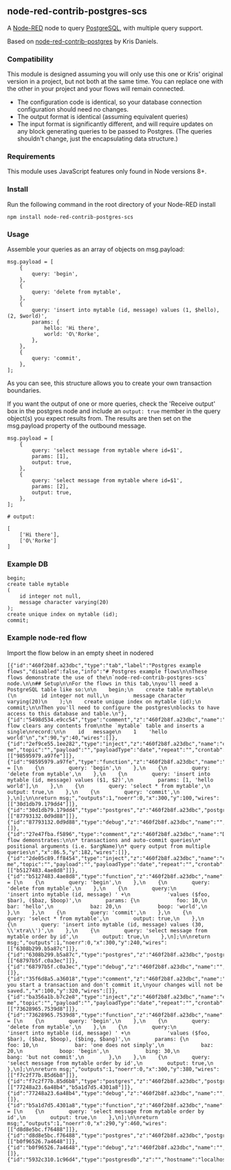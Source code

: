## node-red-contrib-postgres-scs

A [Node-RED](http://nodered.org) node to query [PostgreSQL](http://www.postgresql.org/), with multiple query support.

Based on [node-red-contrib-postgres](https://github.com/krisdaniels/node-red-contrib/tree/master/node-red-contrib-postgres) by Kris Daniels.

### Compatibility

This module is designed assuming you will only use this one or Kris' original version in a project, but
not both at the same time. You can replace one with the other in your project and your flows will remain
connected.

* The configuration code is identical, so your database connection configuration should need no changes.
* The output format is identical (assuming equivalent queries)
* The input format is significantly different, and will require updates on any block generating
  queries to be passed to Postgres. (The queries shouldn't change, just the encapsulating data structure.)

### Requirements

This module uses JavaScript features only found in Node versions 8+.

### Install

Run the following command in the root directory of your Node-RED install

    npm install node-red-contrib-postgres-scs

### Usage

Assemble your queries as an array of objects on msg.payload:

    msg.payload = [
        {
            query: 'begin',
        },
        {
            query: 'delete from mytable',
        },
        {
            query: 'insert into mytable (id, message) values (1, $hello), (2, $world)',
            params: {
                hello: 'Hi there',
                world: 'O\'Rorke',
            },
        },
        {
            query: 'commit',
        },
    ];

As you can see, this structure allows you to create your own transaction boundaries.

If you want the output of one or more queries, check the 'Receive output' box in the postgres node
and include an `output: true` member in the query object(s) you expect results from.
The results are then set on the msg.payload property of the outbound message.

    msg.payload = [
        {
            query: 'select message from mytable where id=$1',
            params: [1],
            output: true,
        },
        {
            query: 'select message from mytable where id=$1',
            params: [2],
            output: true,
        },
    ];

    # output:

    [
        ['Hi there'],
        ['O\'Rorke']
    ]

### Example DB

    begin;
    create table mytable
    (
        id integer not null,
        message character varying(20)
    );
    create unique index on mytable (id);
    commit;

### Example node-red flow

Import the flow below in an empty sheet in nodered

    [{"id":"460f2b8f.a23dbc","type":"tab","label":"Postgres example flows","disabled":false,"info":"# Postgres example flows\n\nThese flows demonstrate the use of the\n`node-red-contrib-postgres-scs` node.\n\n## Setup\n\nFor the flows in this tab,\nyou'll need a PostgreSQL table like so:\n\n    begin;\n    create table mytable\n    (\n        id integer not null,\n        message character varying(20)\n    );\n    create unique index on mytable (id);\n    commit;\n\nThen you'll need to configure the postgres\nblocks to have access to this database and table.\n"},{"id":"5498d534.e9cc54","type":"comment","z":"460f2b8f.a23dbc","name":"Reset","info":"This flow clears any contents from\nthe `mytable` table and inserts a single\nrecord:\n\n    id   message\n    1    'hello world'\n","x":90,"y":40,"wires":[]},{"id":"2ef9ce55.1ee282","type":"inject","z":"460f2b8f.a23dbc","name":"click me","topic":"","payload":"","payloadType":"date","repeat":"","crontab":"","once":false,"x":120,"y":100,"wires":[["98595979.a97fe"]]},{"id":"98595979.a97fe","type":"function","z":"460f2b8f.a23dbc","name":"prepare","func":"\nmsg.payload = [\n    {\n        query: 'begin',\n    },\n    {\n        query: 'delete from mytable',\n    },\n    {\n        query: 'insert into mytable (id, message) values ($1, $2)',\n        params: [1, 'hello world'],\n    },\n    {\n        query: 'select * from mytable',\n        output: true,\n    },\n    {\n        query: 'commit',\n    },\n];\n\nreturn msg;","outputs":1,"noerr":0,"x":300,"y":100,"wires":[["30d1db79.179dd4"]]},{"id":"30d1db79.179dd4","type":"postgres","z":"460f2b8f.a23dbc","postgresdb":"5932c310.1c96d4","name":"","output":true,"outputs":1,"x":480,"y":100,"wires":[["87793132.0d9d88"]]},{"id":"87793132.0d9d88","type":"debug","z":"460f2b8f.a23dbc","name":"","active":true,"console":"false","complete":"false","x":679.5,"y":100,"wires":[]},{"id":"27e47fba.f5896","type":"comment","z":"460f2b8f.a23dbc","name":"Demo","info":"This flow demonstrates:\n\n* transactions and auto-commit queries\n* positional arguments (i.e. $argName)\n* query output from multiple queries\n","x":86.5,"y":182,"wires":[]},{"id":"2de05c89.ff8454","type":"inject","z":"460f2b8f.a23dbc","name":"click me","topic":"","payload":"","payloadType":"date","repeat":"","crontab":"","once":false,"x":120,"y":240,"wires":[["b5127483.4ae8d8"]]},{"id":"b5127483.4ae8d8","type":"function","z":"460f2b8f.a23dbc","name":"prepare","func":"\nmsg.payload = [\n    {\n        query: 'begin',\n    },\n    {\n        query: 'delete from mytable',\n    },\n    {\n        query:\n            'insert into mytable (id, message) ' +\n            'values ($foo, $bar), ($baz, $boop)',\n        params: {\n            foo: 10,\n            bar: 'hello',\n            baz: 20,\n            boop: 'world',\n        },\n    },\n    {\n        query: 'commit',\n    },\n    {\n        query: 'select * from mytable',\n        output: true,\n    },\n    {\n        query: 'insert into mytable (id, message) values (30, \\'xtra\\')',\n    },\n    {\n        query: 'select message from mytable order by id',\n        output: true,\n    },\n];\n\nreturn msg;","outputs":1,"noerr":0,"x":300,"y":240,"wires":[["6308b299.b5a87c"]]},{"id":"6308b299.b5a87c","type":"postgres","z":"460f2b8f.a23dbc","postgresdb":"5932c310.1c96d4","name":"","output":true,"outputs":1,"x":480,"y":240,"wires":[["68797b5f.c0a3ec"]]},{"id":"68797b5f.c0a3ec","type":"debug","z":"460f2b8f.a23dbc","name":"","active":true,"console":"false","complete":"false","x":679.5,"y":240,"wires":[]},{"id":"35f6d8a5.a36018","type":"comment","z":"460f2b8f.a23dbc","name":"Rollback","info":"If you start a transaction and don't commit it,\nyour changes will not be saved.","x":100,"y":320,"wires":[]},{"id":"ba356a1b.b7c2e8","type":"inject","z":"460f2b8f.a23dbc","name":"click me","topic":"","payload":"","payloadType":"date","repeat":"","crontab":"","once":false,"x":120,"y":380,"wires":[["73628965.7539d8"]]},{"id":"73628965.7539d8","type":"function","z":"460f2b8f.a23dbc","name":"prepare","func":"\nmsg.payload = [\n    {\n        query: 'begin',\n    },\n    {\n        query: 'delete from mytable',\n    },\n    {\n        query:\n            'insert into mytable (id, message) ' +\n            'values ($foo, $bar), ($baz, $boop), ($bing, $bang)',\n        params: {\n            foo: 10,\n            bar: 'one does not simply',\n            baz: 20,\n            boop: 'begin',\n            bing: 30,\n            bang: 'but not commit',\n        },\n    },\n    {\n        query: 'select message from mytable order by id',\n        output: true,\n    },\n];\n\nreturn msg;","outputs":1,"noerr":0,"x":300,"y":380,"wires":[["f7c2f77b.85d6b8"]]},{"id":"f7c2f77b.85d6b8","type":"postgres","z":"460f2b8f.a23dbc","postgresdb":"5932c310.1c96d4","name":"","output":true,"outputs":1,"x":480,"y":380,"wires":[["77248a23.6a48b4","b5a1d7d5.4301a8"]]},{"id":"77248a23.6a48b4","type":"debug","z":"460f2b8f.a23dbc","name":"","active":true,"console":"false","complete":"false","x":679.5,"y":380,"wires":[]},{"id":"b5a1d7d5.4301a8","type":"function","z":"460f2b8f.a23dbc","name":"check","func":"\nmsg.payload = [\n    {\n        query: 'select message from mytable order by id',\n        output: true,\n    },\n];\n\nreturn msg;","outputs":1,"noerr":0,"x":290,"y":460,"wires":[["d8d8e5bc.f76488"]]},{"id":"d8d8e5bc.f76488","type":"postgres","z":"460f2b8f.a23dbc","postgresdb":"5932c310.1c96d4","name":"","output":true,"outputs":1,"x":480,"y":460,"wires":[["b0f96526.7a4648"]]},{"id":"b0f96526.7a4648","type":"debug","z":"460f2b8f.a23dbc","name":"","active":true,"console":"false","complete":"false","x":679.5,"y":460,"wires":[]},{"id":"5932c310.1c96d4","type":"postgresdb","z":"","hostname":"localhost","port":"5432","db":"foo","ssl":false}]